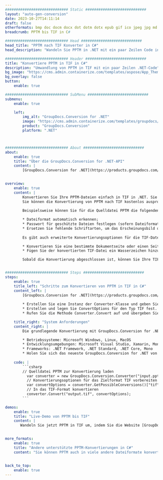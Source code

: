 ```yaml
---
############################# Static ############################
layout: "auto-gen-conversion"
date: 2023-10-27T14:11:14
draft: false
otherformats: bmp doc docm docx dot dotm dotx epub gif ico jpeg jpg md odt ott pdf png psd rtf tex tif tiff txt xps
breadcrumb: PPTM bis TIF in C#

############################# Head ############################
head_title: "PPTM nach TIF Konverter in C#"
head_description: "Wandeln Sie PPTM in .NET mit ein paar Zeilen Code in TIF um. Verwenden Sie die GroupDocs Document Conversion API, um über 160 Dateiformate zu konvertieren."

############################# Header ############################
title: "Konvertiere PPTM in TIF in C#"
description: "Umwandlung von PPTM in TIF mit ein paar Zeilen .NET-Code"
bg_image: "https://cms.admin.containerize.com/templates/aspose/App_Themes/V3/images/bg/header1.png"
bg_overlay: false
button:
    enable: true

############################# SubMenu ############################
submenu:
    enable: true

    left:
        img_alt: "GroupDocs.Conversion for .NET"
        image: "https://cms.admin.containerize.com/templates/groupdocs/images/product-logos/90x90-noborder/groupdocs-conversion-net.png"
        product: "GroupDocs.Conversion"
        platform: ".NET"



############################# About ############################
about:
    enable: true
    title: "Über die GroupDocs.Conversion for .NET-API"
    content: |
        [GroupDocs.Conversion for .NET](https://products.groupdocs.com/conversion/net/) kann verwendet werden, um Microsoft Word, Excel, PowerPoint, PDF, Visio und andere Formate zu konvertieren. GroupDocs.Conversion ist eine eigenständige API, die sich für Backend- und interne Systeme eignet, bei denen eine hohe Leistung erforderlich ist. Es ist unabhängig von Software wie Microsoft oder Open Office.
    

overview:
    enable: true
    content: |
        Konvertieren Sie Ihre PPTM-Dateien einfach in TIF in .NET. Sie können nur ein paar C#-Codezeilen auf jeder Plattform Ihrer Wahl verwenden, z. B. Windows, Linux, macOS.
        Sie können die Konvertierung von PPTM nach TIF kostenlos ausprobieren und die Qualität der Konvertierungsergebnisse bewerten. Neben einfachen Dateikonvertierungsszenarien können Sie erweiterte Optionen zum Laden der Quelldatei PPTM und zum Speichern des Ausgabeergebnisses TIF ausprobieren. 
        
        Beispielsweise können Sie für die Quelldatei PPTM die folgenden Ladeoptionen verwenden:

        * Dateiformat automatisch erkennen;
        * Passwort für geschützte Dateien festlegen (sofern Dateiformat dies unterstützt);
        * Ersetzen Sie fehlende Schriftarten, um das Erscheinungsbild des Dokuments beizubehalten.
        
        Es gibt auch erweiterte Konvertierungsoptionen für die TIF-Datei:

        * Konvertieren Sie eine bestimmte Dokumentseite oder einen Seitenbereich;
        * Fügen Sie der konvertierten TIF-Datei ein Wasserzeichen hinzu und vieles mehr.

        Sobald die Konvertierung abgeschlossen ist, können Sie Ihre TIF-Datei im lokalen Dateipfad oder auf einem Speicher von Drittanbietern wie FTP, Amazon S3, Google Drive, Dropbox usw. speichern. Bitte beachten Sie, dass Sie PPTM in TIF muss keine zusätzliche Software installiert werden - wie MS Office, Open Office, Adobe Acrobat Reader etc.


############################# Steps ############################
steps:
    enable: true
    title_left: "Schritte zum Konvertieren von PPTM in TIF in C#"
    content_left: |
        [GroupDocs.Conversion for .NET](https://products.groupdocs.com/conversion/net/) erleichtert Entwicklern das Konvertieren einer PPTM-Datei in TIF mit wenigen Codezeilen.
        
        * Erstellen Sie eine Instanz der Converter-Klasse und geben Sie die Datei PPTM mit dem vollständigen Pfad an
        * Erstellen und legen Sie ConvertOptions für den Typ TIF fest.
        * Rufen Sie die Methode Converter.Convert auf und übergeben Sie den vollständigen Pfad und das Format (TIF) als Parameter

    title_right: "System Anforderungen"
    content_right: |
        Die grundlegende Konvertierung mit GroupDocs.Conversion for .NET kann in nur wenigen einfachen Schritten durchgeführt werden. Unsere APIs werden auf allen wichtigen Plattformen und Betriebssystemen unterstützt. Stellen Sie vor dem Ausführen des folgenden Codes sicher, dass die folgenden Voraussetzungen auf Ihrem System installiert sind.

        * Betriebssysteme: Microsoft Windows, Linux, MacOS
        * Entwicklungsumgebungen: Microsoft Visual Studio, Xamarin, MonoDevelop
        * Frameworks: .NET Framework, .NET Standard, .NET Core, Mono
        * Holen Sie sich das neueste GroupDocs.Conversion for .NET von [Nuget](https://www.nuget.org/packages/groupdocs.conversion)
         
    code: |
        ```csharp    
        // Quelldatei PPTM zur Konvertierung laden
          var converter = new GroupDocs.Conversion.Converter("input.pptm");
          // Konvertierungsoptionen für das Zielformat TIF vorbereiten
          var convertOptions = converter.GetPossibleConversions()["tif"].ConvertOptions;
          // In das TIF-Format konvertieren
          converter.Convert("output.tif", convertOptions);
        ```

demos:
    enable: true
    title: "Live-Demo von PPTM bis TIF"
    content: |
       Wandeln Sie jetzt PPTM in TIF um, indem Sie die Website [GroupDocs.Conversion App](https://products.groupdocs.app/conversion/family) besuchen. Die Online-Demo hat die folgenden Vorteile
          

more_formats:
    enable: true
    title: "Andere unterstützte PPTM-Konvertierungen in C#"
    content: "Sie können PPTM auch in viele andere Dateiformate konvertieren. Bitte sehen Sie sich die Liste unten an."
       
       
back_to_top:
    enable: true
---
```

